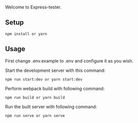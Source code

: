 Welcome to Express-tester.
 
Setup
---
 
```
npm install or yarn
```



Usage
---

First change .env.example to .env and configure it as you wish.


Start the development server with this command:
 
```
npm run start:dev or yarn start:dev
```

Perform webpack build with following command:

```
npm run build or yarn build
```

Run the built server with following command:

```
npm run serve or yarn serve
```
 
 